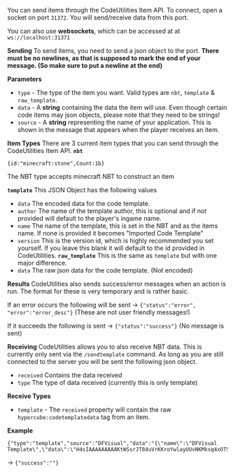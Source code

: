 You can send items through the CodeUtilities Item API. To connect, open a socket on port `31372`. You will send/receive data from this port.

You can also use **websockets**, which can be accessed at at `ws://localhost:31371`

**Sending**
To send items, you need to send a json object to the port. **There must be no newlines, as that is supposed to mark the end of your message. (So make sure to put a newline at the end)**

**Parameters**

- `type` - The type of the item you want. Valid types are `nbt`, `template` & `raw_template`.
- `data` - A **string** containing the data the item will use. Even though certain code items may json objects, please note that they need to be strings!
- `source` - A **string** representing the name of your application. This is shown in the message that appears when the player receives an item.

**Item Types**
There are 3 current item types that you can send through the CodeUtilities Item API.
**`nbt`**
```
{id:"minecraft:stone",Count:1b}
```
The NBT type accepts minecraft NBT to construct an item

**`template`**
This JSON Object has the following values
- `data` The encoded data for the code template.
- `author` The name of the template author, this is optional and if not provided will default to the player's ingame name.
- `name` The name of the template, this is set in the NBT and as the items name. If none is provided it becomes "Imported Code Template"
- `version` This is the version id, which is highly recommended you set yourself. If you leave this blank it will default to the id provided in CodeUtilities.
  **`raw_template`**
  This is the same as `template` but with one major difference.
- `data` The raw json  data for the code template. (Not encoded)

**Results**
CodeUtilities also sends success/error messages when an action is run. The format for these is very temporary and is rather basic.

If an error occurs the following will be sent -> `{"status":"error", "error":"error_desc"}` (These are not user friendly messages!)

If it succeeds the following is sent -> `{"status":"success"}` (No message is sent)

**Receiving**
CodeUtilities allows you to also receive NBT data. This is currently only sent via the `/sendtemplate` command.
As long as you are still connected to the server you will be sent the following json object.

- `received` Contains the data received
- `type` The type of data received (currently this is only template)

**Receive Types**
- `template` - The `received` property will contain the raw `hypercube:codetemplatedata` tag from an item.

**Example**
```
{"type":"template","source":"DFVisual","data":"{\"name\":\"DFVisual Template\",\"data\":\"H4sIAAAAAAAAAKtWSsrJT84uVrKKroYwlayUUvNKMksq4xOTSzLz85R0lDJTgIIQSR2lxKJ0oOpqpcyS1FyQtthaoBhEpZWSUm1sLQCIvxHHUwAAAA==\"}"}
```
-> `{"success":""}`
